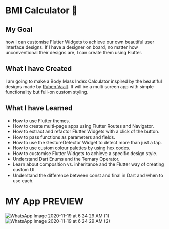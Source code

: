 # BMI Calculator 💪

## My Goal

how I can customise Flutter Widgets to achieve our own beautiful user interface designs. If I have a designer on board, no matter how unconventional their designs are, I can create them using Flutter. 


## What I have Created

I am going to make a Body Mass Index Calculator inspired by the beautiful designs made by [Ruben Vaalt](https://dribbble.com/shots/4585382-Simple-BMI-Calculator). It will be a multi screen app with simple functionality but full-on custom styling. 


## What I have Learned

- How to use Flutter themes.
- How to create multi-page apps using Flutter Routes and Navigator.
- How to extract and refactor Flutter Widgets with a click of the button. 
- How to pass functions as parameters and fields.
- How to use the GestureDetector Widget to detect more than just a tap.
- How to use custom colour palettes by using hex codes.
- How to customise Flutter Widgets to achieve a specific design style.
- Understand Dart Enums and the Ternary Operator.
- Learn about composition vs. inheritance and the Flutter way of creating custom UI.
- Understand the difference between const and final in Dart and when to use each.

# MY App PREVIEW
![WhatsApp Image 2020-11-19 at 6 24 29 AM (1)](https://user-images.githubusercontent.com/51153678/99609759-548a1900-2a32-11eb-9188-870fbc2065a4.jpeg)
![WhatsApp Image 2020-11-19 at 6 24 29 AM (2)](https://user-images.githubusercontent.com/51153678/99609763-5653dc80-2a32-11eb-8f91-05032be691c7.jpeg)
